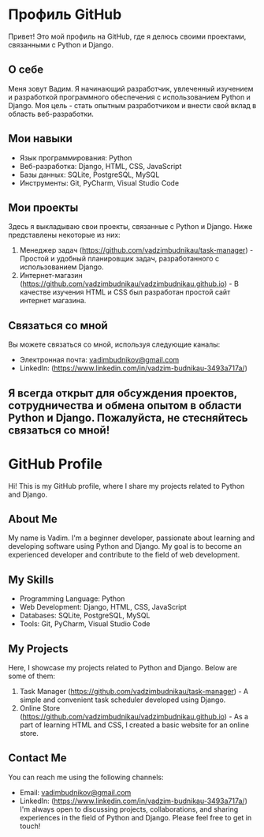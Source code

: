 # Профиль GitHub

Привет! Это мой профиль на GitHub, где я делюсь своими проектами, связанными с Python и Django.

## О себе

Меня зовут Вадим. Я начинающий разработчик, увлеченный изучением и разработкой программного обеспечения с использованием Python и Django. Моя цель - стать опытным разработчиком и внести свой вклад в область веб-разработки.

## Мои навыки

- Язык программирования: Python
- Веб-разработка: Django, HTML, CSS, JavaScript
- Базы данных: SQLite, PostgreSQL, MySQL
- Инструменты: Git, PyCharm, Visual Studio Code

## Мои проекты

Здесь я выкладываю свои проекты, связанные с Python и Django. Ниже представлены некоторые из них:

1. Менеджер задач (https://github.com/vadzimbudnikau/task-manager) - Простой и удобный планировщик задач, разработанного с использованием Django.
2. Интернет-магазин (https://github.com/vadzimbudnikau/vadzimbudnikau.github.io) - В качестве изучения HTML и CSS был разработан простой сайт интернет магазина.

## Связаться со мной

Вы можете связаться со мной, используя следующие каналы:

- Электронная почта: vadimbudnikov@gmail.com
- LinkedIn: (https://www.linkedin.com/in/vadzim-budnikau-3493a717a/)

Я всегда открыт для обсуждения проектов, сотрудничества и обмена опытом в области Python и Django. Пожалуйста, не стесняйтесь связаться со мной!
---------------------------------------------------------------------------------------------------------------------------------------------------------------------------------------------------------------
# GitHub Profile

Hi! This is my GitHub profile, where I share my projects related to Python and Django.

## About Me

My name is Vadim. I'm a beginner developer, passionate about learning and developing software using Python and Django. My goal is to become an experienced developer and contribute to the field of web development.

## My Skills

- Programming Language: Python
- Web Development: Django, HTML, CSS, JavaScript
- Databases: SQLite, PostgreSQL, MySQL
- Tools: Git, PyCharm, Visual Studio Code
  
## My Projects

Here, I showcase my projects related to Python and Django. Below are some of them:

1. Task Manager (https://github.com/vadzimbudnikau/task-manager) - A simple and convenient task scheduler developed using Django.
2. Online Store (https://github.com/vadzimbudnikau/vadzimbudnikau.github.io) - As a part of learning HTML and CSS, I created a basic website for an online store.

## Contact Me

You can reach me using the following channels:

- Email: vadimbudnikov@gmail.com
- LinkedIn: (https://www.linkedin.com/in/vadzim-budnikau-3493a717a/)
I'm always open to discussing projects, collaborations, and sharing experiences in the field of Python and Django. Please feel free to get in touch!
